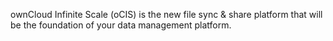 ownCloud Infinite Scale (oCIS) is the new file sync & share platform that will be the foundation of your data management platform.